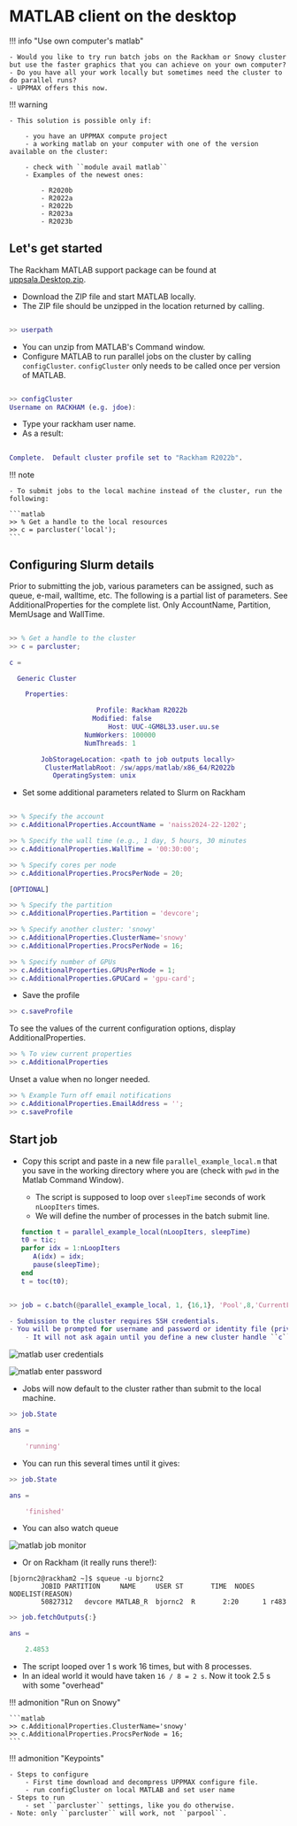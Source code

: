# MATLAB client on the desktop

!!! info "Use own computer's matlab"

    - Would you like to try run batch jobs on the Rackham or Snowy cluster but use the faster graphics that you can achieve on your own computer?
    - Do you have all your work locally but sometimes need the cluster to do parallel runs?
    - UPPMAX offers this now.

!!! warning

    - This solution is possible only if:
    
        - you have an UPPMAX compute project
        - a working matlab on your computer with one of the version available on the cluster:

        - check with ``module avail matlab``
        - Examples of the newest ones:

            - R2020b
            - R2022a
            - R2022b
            - R2023a
            - R2023b

## Let's get started

The Rackham MATLAB support package can be found at [uppsala.Desktop.zip](https://github.com/UPPMAX/UPPMAX-documentation/raw/main/docs/software/files/matlab/uppsala.Desktop.zip).

- Download the ZIP file and start MATLAB locally.
- The ZIP file should be unzipped in the location returned by calling.

```matlab

>> userpath
```

- You can unzip from MATLAB's Command window.
- Configure MATLAB to run parallel jobs on the cluster by calling ``configCluster``. ``configCluster`` only needs to be called once per version of MATLAB.

```matlab

>> configCluster
Username on RACKHAM (e.g. jdoe):
```

- Type your rackham user name.
- As a result:

```matlab
   
Complete.  Default cluster profile set to "Rackham R2022b".
```

!!! note

    - To submit jobs to the local machine instead of the cluster, run the following:

    ```matlab
    >> % Get a handle to the local resources
    >> c = parcluster('local');
    ```

## Configuring Slurm details

Prior to submitting the job, various parameters can be assigned, such as queue, e-mail, walltime, etc.  The following is a partial list of parameters.  See AdditionalProperties for the complete list.  Only AccountName, Partition, MemUsage and WallTime.

```matlab

>> % Get a handle to the cluster
>> c = parcluster;

c = 

  Generic Cluster

    Properties: 

                      Profile: Rackham R2022b
                     Modified: false
                         Host: UUC-4GM8L33.user.uu.se
                   NumWorkers: 100000
                   NumThreads: 1

        JobStorageLocation: <path to job outputs locally>
         ClusterMatlabRoot: /sw/apps/matlab/x86_64/R2022b
           OperatingSystem: unix
```

- Set some additional parameters related to Slurm on Rackham

```matlab

>> % Specify the account
>> c.AdditionalProperties.AccountName = 'naiss2024-22-1202';

>> % Specify the wall time (e.g., 1 day, 5 hours, 30 minutes
>> c.AdditionalProperties.WallTime = '00:30:00';

>> % Specify cores per node
>> c.AdditionalProperties.ProcsPerNode = 20;

[OPTIONAL]

>> % Specify the partition
>> c.AdditionalProperties.Partition = 'devcore';

>> % Specify another cluster: 'snowy'
>> c.AdditionalProperties.ClusterName='snowy'
>> c.AdditionalProperties.ProcsPerNode = 16;

>> % Specify number of GPUs
>> c.AdditionalProperties.GPUsPerNode = 1;
>> c.AdditionalProperties.GPUCard = 'gpu-card';
```

- Save the profile

```matlab
>> c.saveProfile
```

To see the values of the current configuration options, display AdditionalProperties.

```matlab
>> % To view current properties
>> c.AdditionalProperties
```

Unset a value when no longer needed.

```matlab
>> % Example Turn off email notifications
>> c.AdditionalProperties.EmailAddress = '';
>> c.saveProfile
```

## Start job

- Copy this script and paste in a new file ``parallel_example_local.m`` that you save in the working directory where you are (check with ``pwd`` in the Matlab Command Window).

    - The script is supposed to loop over ``sleepTime`` seconds of work ``nLoopIters`` times.
    - We will define the number of processes in the batch submit line.

```matlab
   function t = parallel_example_local(nLoopIters, sleepTime)
   t0 = tic;
   parfor idx = 1:nLoopIters
      A(idx) = idx;
      pause(sleepTime);
   end
   t = toc(t0);
```

```matlab

>> job = c.batch(@parallel_example_local, 1, {16,1}, 'Pool',8,'CurrentFolder','.');

- Submission to the cluster requires SSH credentials. 
- You will be prompted for username and password or identity file (private key). 
    - It will not ask again until you define a new cluster handle ``c`` or in next session.
```

![matlab user credentials](./img/matlab_usercred.PNG)

![matlab enter password](./img/matlab_enterpasswd.PNG)

- Jobs will now default to the cluster rather than submit to the local machine.

```matlab
>> job.State

ans =

    'running'
```

- You can run this several times until it gives:

```matlab
>> job.State

ans =

    'finished'
```

- You can also watch queue

![matlab job monitor](./img/matlab_jobmonitor.PNG)

- Or on Rackham (it really runs there!):

```console
[bjornc2@rackham2 ~]$ squeue -u bjornc2
        JOBID PARTITION     NAME     USER ST       TIME  NODES NODELIST(REASON)
        50827312   devcore MATLAB_R  bjornc2  R       2:20      1 r483
```

```matlab
>> job.fetchOutputs{:}

ans =

    2.4853
```

- The script looped over 1 s work 16 times, but with 8 processes.
- In an ideal world it would have taken ``16 / 8 = 2 s``. Now it took 2.5 s with some "overhead"

!!! admonition "Run on Snowy"

    ```matlab
    >> c.AdditionalProperties.ClusterName='snowy'
    >> c.AdditionalProperties.ProcsPerNode = 16;
    ```
    
!!! admonition "Keypoints"

    - Steps to configure
        - First time download and decompress UPPMAX configure file.
        - run configCluster on local MATLAB and set user name
    - Steps to run
        - set ``parcluster`` settings, like you do otherwise.
    - Note: only ``parcluster`` will work, not ``parpool``.
